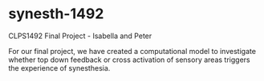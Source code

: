 # synesth-1492
CLPS1492 Final Project - Isabella and Peter

For our final project, we have created a computational model to investigate whether top down feedback or cross activation of sensory areas triggers the experience of synesthesia.
